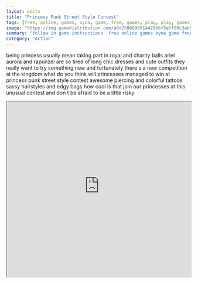 ```yaml
---
layout: posts
title: "Princess Punk Street Style Contest"
tags: [free, online, games, oyna, game, free, games, play, play, games]
image: "https://img.gamedistribution.com/a6d2506699914429b6f5eff99c3ab9cf.jpg"
summary: "follow in game instructions  free online games oyna game free games play play games"
category: "Action"
---
```


being princess usually mean taking part in royal and charity balls ariel aurora and rapunzel are so tired of long chic dresses and cute outfits they really want to try something new and fortunately there s a new competition at the kingdom what do you think will princesses managed to win at princess punk street style contest awesome piercing and colorful tattoos sassy hairstyles and edgy bags how cool is that join our princesses at this unusual contest and don t be afraid to be a little risky

<iframe width="100%" height="480px;" src="https://html5.gamedistribution.com/a6d2506699914429b6f5eff99c3ab9cf/"></iframe>